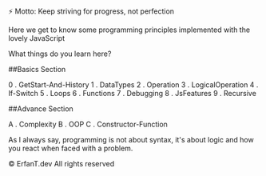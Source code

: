 ⚡ Motto: Keep striving for progress, not perfection

Here we get to know some programming principles implemented with the lovely JavaScript

What things do you learn here?

##Basics Section

0 . GetStart-And-History
1 . DataTypes
2 . Operation
3 . LogicalOperation
4 . If-Switch
5 . Loops
6 . Functions
7 . Debugging
8 . JsFeatures
9 . Recursive

##Advance Section

A . Complexity
B . OOP
C . Constructor-Function

As I always say, programming is not about syntax, it's about logic and how you react when faced with a problem.

© ErfanT.dev All rights reserved
